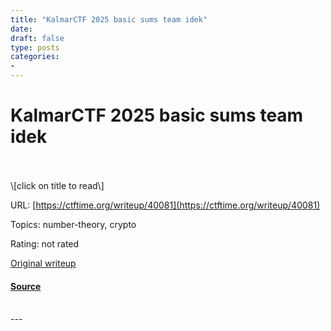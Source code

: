 ```yaml
---
title: "KalmarCTF 2025 basic sums team idek"
date: 
draft: false
type: posts
categories: 
- 
---
```

# KalmarCTF 2025 basic sums team idek

<br/>

<br/>
\[click on title to read\]

URL: [https://ctftime.org/writeup/40081](https://ctftime.org/writeup/40081)

Topics: number-theory, crypto 

Rating: not rated

[Original writeup](https://learn-cyber.net/writeup/basic-sums)

#### [Source](https://ctftime.org/writeup/40081)

<br/>
---
